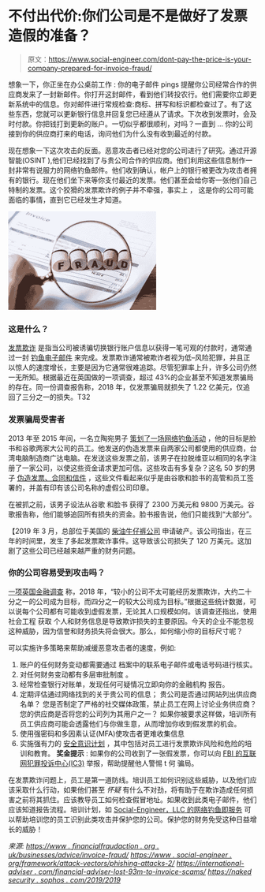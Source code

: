 # 不付出代价:你们公司是不是做好了发票造假的准备？

> 原文：<https://www.social-engineer.com/dont-pay-the-price-is-your-company-prepared-for-invoice-fraud/>

想象一下，你正坐在办公桌前工作 : 你的电子邮件 pings 提醒你公司经常合作的供应商发来了一封新邮件。你打开这封邮件，看到他们转投农行。他们需要你立即更新系统中的信息。你对邮件进行常规检查:商标、拼写和标识都检查过了。有了这些东西，您就可以更新银行信息并回复您已经遵从了请求。下次收到发票时，会及时付款。你把钱打到更新的账户。一切似乎都很顺利，对吗？一直到 … 你的公司接到你的供应商打来的电话，询问他们为什么没有收到最近的付款。

现在想象一下这次攻击的反面。恶意攻击者已经对您的公司进行了研究。通过开源智能(OSINT ),他们已经找到了与贵公司合作的供应商。他们利用这些信息制作一封非常有说服力的网络钓鱼邮件。他们收到确认，帐户上的银行被更改为攻击者拥有的银行。现在他们坐下来等你支付最近的发票。他们甚至会给你寄一张他们自己特制的发票。这个狡猾的发票欺诈的例子并不牵强，事实上 ， 这是你的公司可能面临的事情，直到它已经发生才知道。

![Is Your Company Prepared for Invoice Fraud?](img/ef1ad06b90e6ad63e42cb564647c380e.png "Don't Pay the Price: Is Your Company Prepared for Invoice Fraud?")

### 这是什么？

[发票欺诈](https://www.financialfraudaction.org.uk/businesses/advice/invoice-fraud/) 是指当公司被诱骗切换银行账户信息以获得一笔可观的付款时，通常通过一封 [钓鱼电子邮件](https://www.social-engineer.org/framework/attack-vectors/phishing-attacks-2/) 来完成。发票欺诈通常被欺诈者视为低–风险犯罪，并且正以惊人的速度增长，主要是因为它通常很难追踪。尽管犯罪率上升，许多公司仍然一无所知。根据最近在英国做的一项调查，超过 43%的企业[](https://international-adviser.com/financial-advisers-lost-93m-to-invoice-scams/)甚至不知道发票骗局的存在。同一份调查报告称，2018 年，仅发票骗局就损失了 1.22 亿美元，仅追回了三分之一的损失。T32

### 发票骗局受害者

2013 年至 2015 年间，一名立陶宛男子 [策划了一场网络钓鱼活动](https://nakedsecurity.sophos.com/2019/03/22/scammer-pleads-guilty-to-fleecing-facebook-and-google-of-121m/) ，他的目标是脸书和谷歌两家大公司的员工。他发送的伪造发票来自两家公司都使用的供应商，台湾电脑制造商广达电脑。在发送这些发票之前，该男子在拉脱维亚以相同的名字注册了一家公司，以使这些资金请求更加可信。这些攻击有多复杂？这名 50 岁的男子 [伪造发票、合同和信件](https://www.cnbc.com/2019/03/28/how-to-avoid-invoice-theft-scam-that-cost-google-facebook-123m.html) ，这些文件看起来似乎是由谷歌和脸书的高管和员工签署的，并盖有印有该公司名称的虚假公司印章。

在被抓之前，该男子设法从谷歌 和脸书 获得了 2300 万美元和 9800 万美元。谷歌报告称，他们能够追回所有损失的资金。脸书报告说，他们只能找到“大部分”。

【2019 年 3 月，总部位于美国的 [柴油牛仔裤公司](https://www.cbsnews.com/news/diesel-bankruptcy-jeans-company-denim-chapter-11/) 申请破产。该公司指出，在三年的时间里，发生了多起发票欺诈事件。这导致该公司损失了 120 万美元。这加剧了这些公司已经越来越严重的财务问题。

### 你的公司容易受到攻击吗？

[一项英国金融调查](https://www.assetfinanceinternational.com/index.php/legal/legal-general/legal-general/18138-businesses-warned-to-raise-awareness-to-fight-growing-threat-of-financial-fraud) 称，2018 年，“较小的公司不太可能经历发票欺诈，大约二十分之一的公司成为目标，而四分之一的较大公司成为目标。”根据这些统计数据，可以说每个公司都有可能收到虚假发票，无论其人口规模如何。该调查还指出，使用 社会工程 获取 个人和财务信息是导致欺诈损失的主要原因。今天的企业不能忽视这种威胁，因为信誉和财务损失将会很大。那么，如何缩小你的目标尺寸呢？

可以实施许多策略来帮助减缓恶意攻击者的速度，例如:

1.  账户的任何财务变动都需要通过 档案中的联系电子邮件或电话号码进行核实。
2.  对任何财务变动都有多层审批制度 。
3.  经常检查银行对账单，发现任何可疑情况立即向你的金融机构 报告。
4.  定期评估通过网络找到的关于贵公司的信息；  贵公司是否通过网站列出供应商名单？  您是否制定了严格的社交媒体政策，禁止员工在网上讨论业务供应商？  您的供应商是否将您的公司列为其用户之一？  如果你被要求这样做，培训所有员工供应商可能会透露他们与你做生意，从而增加你收到假发票的机会。
5.  使用强密码和多因素认证(MFA)使攻击者更难收集信息
6.  实施强有力的 [安全意识计划](https://www.social-engineer.com/social-engineering-services/) ，其中包括对员工进行发票欺诈风险和危险的培训和教育。 **奖金提示** : 如果你的公司收到了一张假发票，你可以向 [FBI 的互联网犯罪投诉中心(IC3)](https://www.ic3.gov/default.aspx) 举报，帮助提醒他人警惕 t 何 骗局。

在发票欺诈问题上，员工是第一道防线。培训员工如何识别这些威胁，以及他们应该采取什么行动，如果他们甚至 *怀疑* 有什么不对劲，将有助于在欺诈造成任何损害之前将其抓住。应该教导员工如何检查假冒地址。如果收到此类电子邮件，他们应该知道报告流程。培训计划，如 [Social-Engineer，LLC 的网络钓鱼即服务](https://www.social-engineer.com/phishing-as-a-service-phaas/) 可以帮助培训您的员工识别此类攻击并保护您的公司。保护您的财务免受这种日益增长的威胁！

*来源:
[https://www . financialfraudaction . org . uk/businesses/advice/invoice-fraud/](https://www.financialfraudaction.org.uk/businesses/advice/invoice-fraud/)
[https://www . social-engineer . org/framework/attack-vectors/phishing-attacks-2/](https://www.social-engineer.org/framework/attack-vectors/phishing-attacks-2/)
[https://international-adviser . com/financial-adviser-lost-93m-to-invoice-scams/](https://international-adviser.com/financial-advisers-lost-93m-to-invoice-scams/)
[https://naked security . sophos . com/2019/2019](https://nakedsecurity.sophos.com/2019/03/22/scammer-pleads-guilty-to-fleecing-facebook-and-google-of-121m/)*